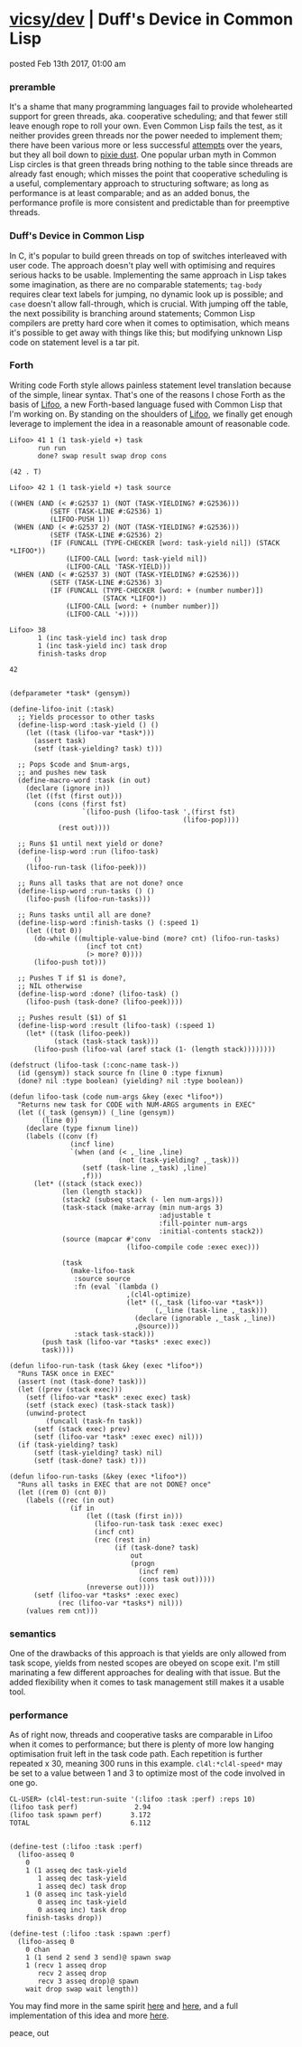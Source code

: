 # [vicsy/dev](https://github.com/codr4life/vicsydev) | Duff's Device in Common Lisp
posted Feb 13th 2017, 01:00 am

### preramble
It's a shame that many programming languages fail to provide wholehearted support for green threads, aka. cooperative scheduling; and that fewer still leave enough rope to roll your own. Even Common Lisp fails the test, as it neither provides green threads nor the power needed to implement them; there have been various more or less successful [attempts](https://orthecreedence.github.io/cl-async/2013/03/26/green-threads-and-async-programming.html) over the years, but they all boil down to [pixie dust](http://quickdocs.org/cl-cont/api). One popular urban myth in Common Lisp circles is that green threads bring nothing to the table since threads are already fast enough; which misses the point that cooperative scheduling is a useful, complementary approach to structuring software; as long as performance is at least comparable; and as an added bonus, the performance profile is more consistent and predictable than for preemptive threads.

### Duff's Device in Common Lisp
In C, it's popular to build green threads on top of switches interleaved with user code. The approach doesn't play well with optimising and requires serious hacks to be usable. Implementing the same approach in Lisp takes some imagination, as there are no comparable statements; ```tag-body``` requires clear text labels for jumping, no dynamic look up is possible; and ```case``` doesn't allow fall-through, which is crucial. With jumping off the table, the next possibility is branching around statements; Common Lisp compilers are pretty hard core when it comes to optimisation, which means it's possible to get away with things like this; but modifying unknown Lisp code on statement level is a tar pit.

### Forth
Writing code Forth style allows painless statement level translation because of the simple, linear syntax. That's one of the reasons I chose Forth as the basis of [Lifoo](https://github.com/codr4life/lifoo), a new Forth-based language fused with Common Lisp that I'm working on. By standing on the shoulders of [Lifoo](https://github.com/codr4life/lifoo), we finally get enough leverage to implement the idea in a reasonable amount of reasonable code.

```
Lifoo> 41 1 (1 task-yield +) task 
       run run
       done? swap result swap drop cons

(42 . T)

Lifoo> 42 1 (1 task-yield +) task source

((WHEN (AND (< #:G2537 1) (NOT (TASK-YIELDING? #:G2536)))
          (SETF (TASK-LINE #:G2536) 1)
          (LIFOO-PUSH 1))
 (WHEN (AND (< #:G2537 2) (NOT (TASK-YIELDING? #:G2536)))
          (SETF (TASK-LINE #:G2536) 2)
          (IF (FUNCALL (TYPE-CHECKER [word: task-yield nil]) (STACK *LIFOO*))
              (LIFOO-CALL [word: task-yield nil])
              (LIFOO-CALL 'TASK-YIELD)))
 (WHEN (AND (< #:G2537 3) (NOT (TASK-YIELDING? #:G2536)))
          (SETF (TASK-LINE #:G2536) 3)
          (IF (FUNCALL (TYPE-CHECKER [word: + (number number)])
                       (STACK *LIFOO*))
              (LIFOO-CALL [word: + (number number)])
              (LIFOO-CALL '+))))

Lifoo> 38 
       1 (inc task-yield inc) task drop
       1 (inc task-yield inc) task drop
       finish-tasks drop

42


(defparameter *task* (gensym))

(define-lifoo-init (:task)
  ;; Yields processor to other tasks
  (define-lisp-word :task-yield () ()
    (let ((task (lifoo-var *task*)))
      (assert task)
      (setf (task-yielding? task) t)))

  ;; Pops $code and $num-args,
  ;; and pushes new task
  (define-macro-word :task (in out)
    (declare (ignore in))
    (let ((fst (first out)))
      (cons (cons (first fst)
                  `(lifoo-push (lifoo-task ',(first fst)
                                           (lifoo-pop))))
            (rest out))))

  ;; Runs $1 until next yield or done?
  (define-lisp-word :run (lifoo-task)
      ()
    (lifoo-run-task (lifoo-peek)))

  ;; Runs all tasks that are not done? once
  (define-lisp-word :run-tasks () ()
    (lifoo-push (lifoo-run-tasks)))

  ;; Runs tasks until all are done?
  (define-lisp-word :finish-tasks () (:speed 1)
    (let ((tot 0))
      (do-while ((multiple-value-bind (more? cnt) (lifoo-run-tasks)
                   (incf tot cnt)
                   (> more? 0))))
      (lifoo-push tot)))
  
  ;; Pushes T if $1 is done?,
  ;; NIL otherwise
  (define-lisp-word :done? (lifoo-task) ()
    (lifoo-push (task-done? (lifoo-peek))))

  ;; Pushes result ($1) of $1
  (define-lisp-word :result (lifoo-task) (:speed 1)
    (let* ((task (lifoo-peek))
           (stack (task-stack task)))
      (lifoo-push (lifoo-val (aref stack (1- (length stack))))))))

(defstruct (lifoo-task (:conc-name task-))
  (id (gensym)) stack source fn (line 0 :type fixnum)
  (done? nil :type boolean) (yielding? nil :type boolean))

(defun lifoo-task (code num-args &key (exec *lifoo*))
  "Returns new task for CODE with NUM-ARGS arguments in EXEC"
  (let ((_task (gensym)) (_line (gensym))
        (line 0))
    (declare (type fixnum line))
    (labels ((conv (f)
               (incf line)
               `(when (and (< ,_line ,line)
                           (not (task-yielding? ,_task)))
                  (setf (task-line ,_task) ,line)
                  ,f)))
      (let* ((stack (stack exec))
             (len (length stack))
             (stack2 (subseq stack (- len num-args)))
             (task-stack (make-array (min num-args 3)
                                     :adjustable t
                                     :fill-pointer num-args
                                     :initial-contents stack2))
             (source (mapcar #'conv
                             (lifoo-compile code :exec exec)))
             
             (task
               (make-lifoo-task
                :source source
                :fn (eval `(lambda ()
                             ,(cl4l-optimize)
                             (let* ((,_task (lifoo-var *task*))
                                    (,_line (task-line ,_task)))
                               (declare (ignorable ,_task ,_line))
                               ,@source)))
                :stack task-stack)))
        (push task (lifoo-var *tasks* :exec exec))
        task))))

(defun lifoo-run-task (task &key (exec *lifoo*))
  "Runs TASK once in EXEC"
  (assert (not (task-done? task)))
  (let ((prev (stack exec)))
    (setf (lifoo-var *task* :exec exec) task)
    (setf (stack exec) (task-stack task))
    (unwind-protect
         (funcall (task-fn task))
      (setf (stack exec) prev)
      (setf (lifoo-var *task* :exec exec) nil)))
  (if (task-yielding? task)
      (setf (task-yielding? task) nil)
      (setf (task-done? task) t)))

(defun lifoo-run-tasks (&key (exec *lifoo*))
  "Runs all tasks in EXEC that are not DONE? once"
  (let ((rem 0) (cnt 0))
    (labels ((rec (in out)
               (if in
                   (let ((task (first in)))
                     (lifoo-run-task task :exec exec)
                     (incf cnt)
                     (rec (rest in)
                          (if (task-done? task)
                              out
                              (progn
                                (incf rem)
                                (cons task out)))))
                   (nreverse out))))
      (setf (lifoo-var *tasks* :exec exec)
            (rec (lifoo-var *tasks*) nil)))
    (values rem cnt)))
```

### semantics
One of the drawbacks of this approach is that yields are only allowed from task scope, yields from nested scopes are obeyed on scope exit. I'm still marinating a few different approaches for dealing with that issue. But the added flexibility when it comes to task management still makes it a usable tool.

### performance
As of right now, threads and cooperative tasks are comparable in Lifoo when it comes to performance; but there is plenty of more low hanging optimisation fruit left in the task code path. Each repetition is further repeated x 30, meaning 300 runs in this example. ```cl4l:*cl4l-speed*``` may be set to a value between 1 and 3 to optimize most of the code involved in one go.

```
CL-USER> (cl4l-test:run-suite '(:lifoo :task :perf) :reps 10)
(lifoo task perf)              2.94
(lifoo task spawn perf)       3.172
TOTAL                         6.112


(define-test (:lifoo :task :perf)
  (lifoo-asseq 0
    0
    1 (1 asseq dec task-yield
       1 asseq dec task-yield
       1 asseq dec) task drop
    1 (0 asseq inc task-yield
       0 asseq inc task-yield
       0 asseq inc) task drop
    finish-tasks drop))

(define-test (:lifoo :task :spawn :perf)
  (lifoo-asseq 0
    0 chan
    1 (1 send 2 send 3 send)@ spawn swap
    1 (recv 1 asseq drop
       recv 2 asseq drop
       recv 3 asseq drop)@ spawn
    wait drop swap wait length))
```

You may find more in the same spirit [here](http://vicsydev.blogspot.de/) and [here](https://github.com/codr4life/vicsydev), and a full implementation of this idea and more [here](https://github.com/codr4life).

peace, out

